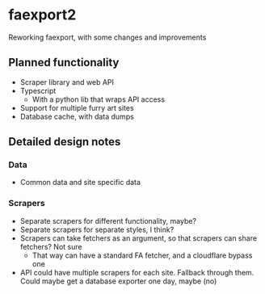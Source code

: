 # faexport2
Reworking faexport, with some changes and improvements

## Planned functionality
- Scraper library and web API
- Typescript
  - With a python lib that wraps API access
- Support for multiple furry art sites
- Database cache, with data dumps

## Detailed design notes
### Data
- Common data and site specific data
### Scrapers
- Separate scrapers for different functionality, maybe?
- Separate scrapers for separate styles, I think?
- Scrapers can take fetchers as an argument, so that scrapers can share fetchers? Not sure
  - That way can have a standard FA fetcher, and a cloudflare bypass one
- API could have multiple scrapers for each site. Fallback through them. Could maybe get a database exporter one day, maybe (no)
